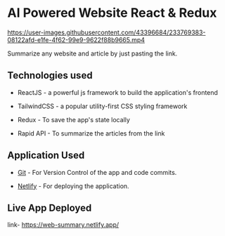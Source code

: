 # AI Powered Website React & Redux
https://user-images.githubusercontent.com/43396684/233769383-08122afd-e1fe-4f62-99e9-9622f88b9665.mp4


Summarize any website and article by just pasting the link. 

## Technologies used

- ReactJS - a powerful js framework to build the application's frontend

- TailwindCSS - a popular utility-first CSS styling framework

- Redux - To save the app's state locally

- Rapid API - To summarize the articles from the link

## Application Used

- [Git](https://git-scm.com/) - For Version Control of the app and code commits.

- [Netlify](https://www.netlify.com/) - For deploying the application.

## Live App Deployed 

link- https://web-summary.netlify.app/

